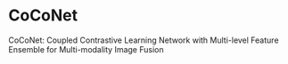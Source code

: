 # CoCoNet
CoCoNet: Coupled Contrastive Learning Network with Multi-level Feature Ensemble for Multi-modality Image Fusion
